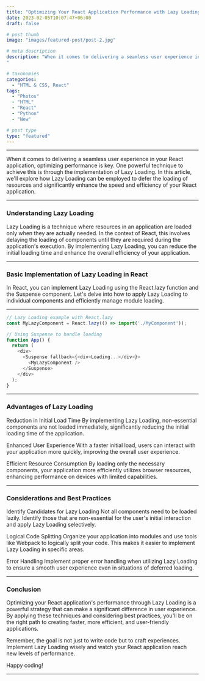 ```yaml
---
title: "Optimizing Your React Application Performance with Lazy Loading"
date: 2023-02-05T10:07:47+06:00
draft: false

# post thumb
image: "images/featured-post/post-2.jpg"

# meta description
description: "When it comes to delivering a seamless user experience in your React application, optimizing performance is key. One powerful technique to achieve this is through the implementation of Lazy Loading. In this article, we'll explore how Lazy Loading can be employed to defer the loading of resources and significantly enhance the speed and efficiency of your React application.
"

# taxonomies
categories: 
  - "HTML & CSS, React"
tags:
  - "Photos"
  - "HTML"
  - "React"
  - "Python"
  - "New"

# post type
type: "featured"
---
```

<hr>
When it comes to delivering a seamless user experience in your React application, optimizing performance is key. One powerful technique to achieve this is through the implementation of Lazy Loading. In this article, we'll explore how Lazy Loading can be employed to defer the loading of resources and significantly enhance the speed and efficiency of your React application.

<hr>

### Understanding Lazy Loading
Lazy Loading is a technique where resources in an application are loaded only when they are actually needed. In the context of React, this involves delaying the loading of components until they are required during the application's execution. By implementing Lazy Loading, you can reduce the initial loading time and enhance the overall efficiency of your application.

<hr>

### Basic Implementation of Lazy Loading in React
In React, you can implement Lazy Loading using the React.lazy function and the Suspense component. Let's delve into how to apply Lazy Loading to individual components and efficiently manage module loading.

<hr>

```javascript
// Lazy Loading example with React.lazy
const MyLazyComponent = React.lazy(() => import('./MyComponent'));

// Using Suspense to handle loading
function App() {
  return (
    <div>
      <Suspense fallback={<div>Loading...</div>}>
        <MyLazyComponent />
      </Suspense>
    </div>
  );
}
```
<hr>

### Advantages of Lazy Loading
Reduction in Initial Load Time
By implementing Lazy Loading, non-essential components are not loaded immediately, significantly reducing the initial loading time of the application.

Enhanced User Experience
With a faster initial load, users can interact with your application more quickly, improving the overall user experience.

Efficient Resource Consumption
By loading only the necessary components, your application more efficiently utilizes browser resources, enhancing performance on devices with limited capabilities.

<hr>

### Considerations and Best Practices
Identify Candidates for Lazy Loading
Not all components need to be loaded lazily. Identify those that are non-essential for the user's initial interaction and apply Lazy Loading selectively.

Logical Code Splitting
Organize your application into modules and use tools like Webpack to logically split your code. This makes it easier to implement Lazy Loading in specific areas.

Error Handling
Implement proper error handling when utilizing Lazy Loading to ensure a smooth user experience even in situations of deferred loading.

<hr>

### Conclusion
Optimizing your React application's performance through Lazy Loading is a powerful strategy that can make a significant difference in user experience. By applying these techniques and considering best practices, you'll be on the right path to creating faster, more efficient, and user-friendly applications.

Remember, the goal is not just to write code but to craft experiences. Implement Lazy Loading wisely and watch your React application reach new levels of performance.

Happy coding!

<hr>